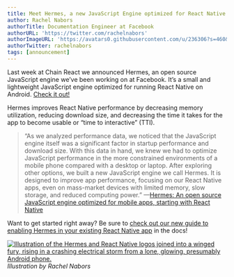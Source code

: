 ```yaml
---
title: Meet Hermes, a new JavaScript Engine optimized for React Native
author: Rachel Nabors
authorTitle: Documentation Engineer at Facebook
authorURL: 'https://twitter.com/rachelnabors'
authorImageURL: 'https://avatars0.githubusercontent.com/u/236306?s=460&v=4'
authorTwitter: rachelnabors
tags: [announcement]
---
```


Last week at Chain React we announced Hermes, an open source JavaScript engine we’ve been working on at Facebook. It’s a small and lightweight JavaScript engine optimized for running React Native on Android. [Check it out!](https://code.fb.com/android/hermes/)

Hermes improves React Native performance by decreasing memory utilization, reducing download size, and decreasing the time it takes for the app to become usable or “time to interactive” (TTI).

> “As we analyzed performance data, we noticed that the JavaScript engine itself was a significant factor in startup performance and download size. With this data in hand, we knew we had to optimize JavaScript performance in the more constrained environments of a mobile phone compared with a desktop or laptop. After exploring other options, we built a new JavaScript engine we call Hermes. It is designed to improve app performance, focusing on our React Native apps, even on mass-market devices with limited memory, slow storage, and reduced computing power.” —[Hermes: An open source JavaScript engine optimized for mobile apps, starting with React Native](https://code.fb.com/android/hermes/)

Want to get started right away? Be sure to [check out our new guide to enabling Hermes in your existing React Native app](/docs/hermes/) in the docs!

[![Illustration of the Hermes and React Native logos joined into a winged fury, rising in a crashing electrical storm from a lone, glowing, presumably Android phone.](/blog/assets/2019_hermes-launch-illo-rachel-nabors.jpg)](https://code.fb.com/android/hermes/) _Illustration by Rachel Nabors_